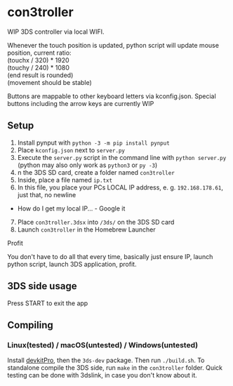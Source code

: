 # con3troller

WIP 3DS controller via local WIFI. 

Whenever the touch position is updated, python script will update mouse position, current ratio: \
(touchx / 320) * 1920 \
(touchy / 240) * 1080 \
(end result is rounded) \
(movement should be stable)

Buttons are mappable to other keyboard letters via kconfig.json. Special buttons including the arrow keys are currently WIP

## Setup 

1. Install pynput with
```python -3 -m pip install pynput``` 
2. Place `kconfig.json` next to `server.py` 
3. Execute the `server.py` script in the command line with `python server.py` (python may also only work as `python3` or `py -3`)
4. n the 3DS SD card, create a folder named `con3troller`
5. Inside, place a file named `ip.txt`
6. In this file, you place your PCs LOCAL IP address, e. g. ```192.168.178.61```, just that, no newline
+ How do I get my local IP... - Google it
7. Place `con3troller.3dsx` into `/3ds/` on the 3DS SD card
8. Launch `con3troller` in the Homebrew Launcher 

Profit

You don't have to do all that every time, basically just ensure IP, launch python script, launch 3DS application, profit.


## 3DS side usage

Press START to exit the app

## Compiling

### Linux(tested) / macOS(untested) / Windows(untested)

Install [devkitPro](https://devkitpro.org/wiki/devkitPro_pacman), then the `3ds-dev` package. Then run `./build.sh`. To standalone compile the 3DS side, run `make` in the `con3troller` folder. Quick testing can be done with 3dslink, in case you don't know about it.